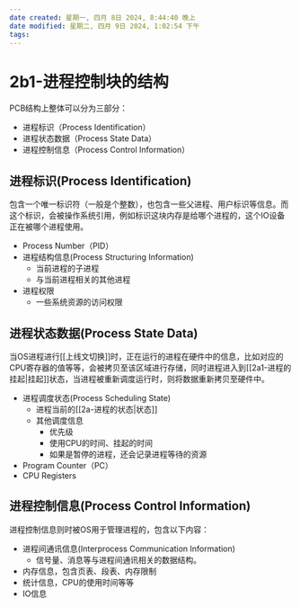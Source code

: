 ```yaml
---
date created: 星期一, 四月 8日 2024, 8:44:40 晚上
date modified: 星期二, 四月 9日 2024, 1:02:54 下午
tags: 
---
```


# 2b1-进程控制块的结构

PCB结构上整体可以分为三部分：
- 进程标识（Process Identification）
- 进程状态数据（Process State Data）
- 进程控制信息（Process Control Information）

## 进程标识(Process Identification)

包含一个唯一标识符（一般是个整数），也包含一些父进程、用户标识等信息。而这个标识，会被操作系统引用，例如标识这块内存是给哪个进程的，这个IO设备正在被哪个进程使用。

- Process Number（PID）
- 进程结构信息(Process Structuring Information)
	- 当前进程的子进程
	- 与当前进程相关的其他进程
- 进程权限
	- 一些系统资源的访问权限

## 进程状态数据(Process State Data)

当OS进程进行[[上线文切换]]时，正在运行的进程在硬件中的信息，比如对应的CPU寄存器的值等等，会被拷贝至该区域进行存储，同时进程进入到[[2a1-进程的挂起|挂起]]状态，当进程被重新调度运行时，则将数据重新拷贝至硬件中。

- 进程调度状态(Process Scheduling State)
	- 进程当前的[[2a-进程的状态|状态]]
	- 其他调度信息
		- 优先级
		- 使用CPU的时间、挂起的时间
		- 如果是暂停的进程，还会记录进程等待的资源
- Program Counter（PC）
- CPU Registers

## 进程控制信息(Process Control Information)

进程控制信息则时被OS用于管理进程的，包含以下内容：

- 进程间通讯信息(Interprocess Communication Information)
	- 信号量、消息等与进程间通讯相关的数据结构。
- 内存信息，包含页表、段表、内存限制
- 统计信息，CPU的使用时间等等
- IO信息